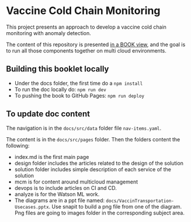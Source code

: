 # Vaccine Cold Chain Monitoring

This project presents an approach to develop a vaccine cold chain monitoring with anomaly detection.

The content of this repository is presented [in a BOOK view](https://pages.github.ibm.com/vaccine-cold-chain/vaccine-cold-chain-main/), and the goal is to run all those components together on multi cloud environments.

## Building this booklet locally

* Under the docs folder, the first time do a `npm install`
* To run the doc locally do: `npm run dev`
* To pushing the book to GitHub Pages: `npm run deploy`

## To update doc content

The navigation is in the `docs/src/data` folder file `nav-items.yaml`.

The content is in the `docs/src/pages` folder. Then the folders content the following:

* index.md is the first main page
* design folder includes the articles related to the design of the solution
* solution folder includes simple description of each service of the solution
* mcm is for content around multicloud management
* devops is to include articles on CI and CD.
* analyze is for the Watson ML work.
* The diagrams are in a ppt file named: `docs/VaccinTransportation-Usecases.pptx`. Use snapit to build a png file from one of the diagram. Png files are going to images folder in the corresponding subject area.

